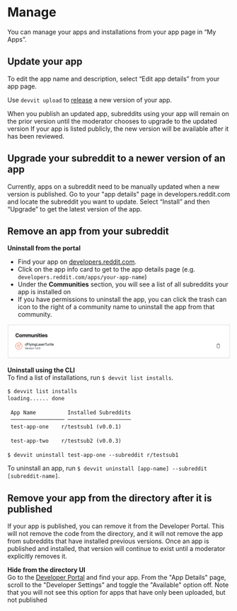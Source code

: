 # Manage

You can manage your apps and installations from your app page in “My Apps”.

## Update your app

To edit the app name and description, select “Edit app details” from your app page.

Use `devvit upload` to [release](release.md) a new version of your app.

When you publish an updated app, subreddits using your app will remain on the prior version until the moderator chooses to upgrade to the updated version If your app is listed publicly, the new version will be available after it has been reviewed.

## Upgrade your subreddit to a newer version of an app

Currently, apps on a subreddit need to be manually updated when a new version is published. Go to your "app details" page in developers.reddit.com and locate the subreddit you want to update. Select “Install” and then “Upgrade” to get the latest version of the app.

## Remove an app from your subreddit

**Uninstall from the portal**

- Find your app on [developers.reddit.com](https://developers.reddit.com/).
- Click on the app info card to get to the app details page (e.g. `developers.reddit.com/apps/your-app-name`)
- Under the **Communities** section, you will see a list of all subreddits your app is installed on
- If you have permissions to uninstall the app, you can click the trash can icon to the right of a community name to uninstall the app from that community.

![Uninstall](assets/manage_uninstall.png)

**Uninstall using the CLI**  
To find a list of installations, run `$ devvit list installs`.

```
$ devvit list installs
loading...... done

 App Name          Installed Subreddits
 ───────────────── ────────────────────
 test-app-one    r/testsub1 (v0.0.1)

 test-app-two    r/testsub2 (v0.0.3)

$ devvit uninstall test-app-one --subreddit r/testsub1
```

To uninstall an app, run `$ devvit uninstall [app-name] --subreddit [subreddit-name]`.

## Remove your app from the directory after it is published

If your app is published, you can remove it from the Developer Portal. This will not remove the code from the directory, and it will not remove the app from subreddits that have installed previous versions. Once an app is published and installed, that version will continue to exist until a moderator explicitly removes it.

**Hide from the directory UI**  
Go to the [Developer Portal](https://developers.reddit.com) and find your app. From the "App Details" page, scroll to the "Developer Settings" and toggle the "Available" option off. Note that you will not see this option for apps that have only been uploaded, but not published
